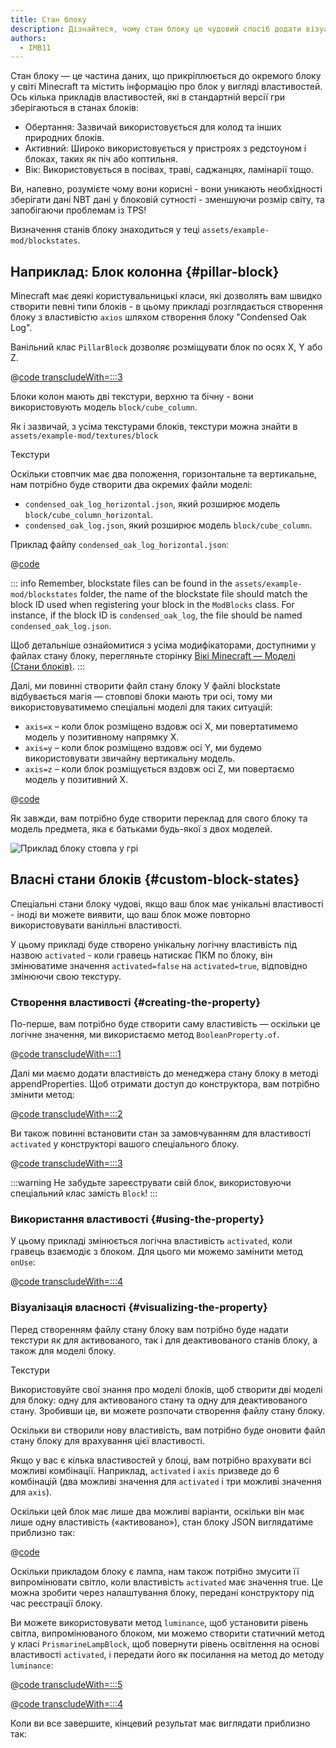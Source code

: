 ```yaml
---
title: Стан блоку
description: Дізнайтеся, чому стан блоку це чудовий спосіб додати візуальну функціональність для ваших блоків.
authors:
  - IMB11
---
```


Стан блоку — це частина даних, що прикріплюється до окремого блоку у світі Minecraft та містить інформацію про блок у вигляді властивостей. Ось кілька прикладів властивостей, які в стандартній версії гри зберігаються в станах блоків:

- Обертання: Зазвичай використовується для колод та інших природних блоків.
- Активний: Широко використовується у пристроях з редстоуном і блоках, таких як піч або коптильня.
- Вік: Використовується в посівах, траві, саджанцях, ламінарії тощо.

Ви, напевно, розумієте чому вони корисні - вони уникають необхідності зберігати дані NBT дані у блоковій сутності - зменшуючи розмір світу, та запобігаючи проблемам із TPS!

Визначення станів блоку знаходиться у теці `assets/example-mod/blockstates`.

## Наприклад: Блок колонна {#pillar-block}

<!-- Note: This example could be used for a custom recipe types guide, a condensor machine block with a custom "Condensing" recipe? -->

Minecraft має деякі користувальницькі класи, які дозволять вам швидко створити певні типи блоків - в цьому прикладі розглядається створення блоку з властивістю `axios` шляхом створення блоку "Condensed Oak Log".

Ванільний клас `PillarBlock` дозволяє розміщувати блок по осях X, Y або Z.

@[code transcludeWith=:::3](@/reference/1.21/src/main/java/com/example/docs/block/ModBlocks.java)

Блоки колон мають дві текстури, верхню та бічну - вони використовують модель `block/cube_column`.

Як і зазвичай, з усіма текстурами блоків, текстури можна знайти в `assets/example-mod/textures/block`

<DownloadEntry visualURL="/assets/develop/blocks/blockstates_0_large.png" downloadURL="/assets/develop/blocks/condensed_oak_log_textures.zip">Текстури</DownloadEntry>

Оскільки стовпчик має два положення, горизонтальне та вертикальне, нам потрібно буде створити два окремих файли моделі:

- `condensed_oak_log_horizontal.json`, який розширює модель `block/cube_column_horizontal`.
- `condensed_oak_log.json`, який розширює модель `block/cube_column`.

Приклад файлу `condensed_oak_log_horizontal.json`:

@[code](@/reference/1.21/src/main/resources/assets/example-mod/models/block/condensed_oak_log_horizontal.json)

::: info
Remember, blockstate files can be found in the `assets/example-mod/blockstates` folder, the name of the blockstate file should match the block ID used when registering your block in the `ModBlocks` class. For instance, if the block ID is `condensed_oak_log`, the file should be named `condensed_oak_log.json`.

Щоб детальніше ознайомитися з усіма модифікаторами, доступними у файлах стану блоку, перегляньте сторінку [Вікі Minecraft — Моделі (Стани блоків)](https://minecraft.wiki/w/Tutorials/Models#Block_states).
:::

Далі, ми повинні створити файл стану блоку У файлі blockstate відбувається магія — стовпові блоки мають три осі, тому ми використовуватимемо спеціальні моделі для таких ситуацій:

- `axis=x` – коли блок розміщено вздовж осі X, ми повертатимемо модель у позитивному напрямку X.
- `axis=y` – коли блок розміщено вздовж осі Y, ми будемо використовувати звичайну вертикальну модель.
- `axis=z` – коли блок розміщується вздовж осі Z, ми повертаємо модель у позитивний X.

@[code](@/reference/1.21/src/main/resources/assets/example-mod/blockstates/condensed_oak_log.json)

Як завжди, вам потрібно буде створити переклад для свого блоку та модель предмета, яка є батьками будь-якої з двох моделей.

![Приклад блоку стовпа у грі](/assets/develop/blocks/blockstates_1.png)

## Власні стани блоків {#custom-block-states}

Спеціальні стани блоку чудові, якщо ваш блок має унікальні властивості - іноді ви можете виявити, що ваш блок може повторно використовувати ванілльні властивості.

У цьому прикладі буде створено унікальну логічну властивість під назвою `activated` - коли гравець натискає ПКМ по блоку, він змінюватиме значення `activated=false` на `activated=true`, відповідно змінюючи свою текстуру.

### Створення властивості {#creating-the-property}

По-перше, вам потрібно буде створити саму властивість — оскільки це логічне значення, ми використаємо метод `BooleanProperty.of`.

@[code transcludeWith=:::1](@/reference/1.21/src/main/java/com/example/docs/block/custom/PrismarineLampBlock.java)

Далі ми маємо додати властивість до менеджера стану блоку в методі appendProperties. Щоб отримати доступ до конструктора, вам потрібно змінити метод:

@[code transcludeWith=:::2](@/reference/1.21/src/main/java/com/example/docs/block/custom/PrismarineLampBlock.java)

Ви також повинні встановити стан за замовчуванням для властивості `activated` у конструкторі вашого спеціального блоку.

@[code transcludeWith=:::3](@/reference/1.21/src/main/java/com/example/docs/block/custom/PrismarineLampBlock.java)

:::warning
Не забудьте зареєструвати свій блок, використовуючи спеціальний клас замість `Block`!
:::

### Використання властивості {#using-the-property}

У цьому прикладі змінюється логічна властивість `activated`, коли гравець взаємодіє з блоком. Для цього ми можемо замінити метод `onUse`:

@[code transcludeWith=:::4](@/reference/1.21/src/main/java/com/example/docs/block/custom/PrismarineLampBlock.java)

### Візуалізація власності {#visualizing-the-property}

Перед створенням файлу стану блоку вам потрібно буде надати текстури як для активованого, так і для деактивованого станів блоку, а також для моделі блоку.

<DownloadEntry visualURL="/assets/develop/blocks/blockstates_2_large.png" downloadURL="/assets/develop/blocks/prismarine_lamp_textures.zip">Текстури</DownloadEntry>

Використовуйте свої знання про моделі блоків, щоб створити дві моделі для блоку: одну для активованого стану та одну для деактивованого стану. Зробивши це, ви можете розпочати створення файлу стану блоку.

Оскільки ви створили нову властивість, вам потрібно буде оновити файл стану блоку для врахування цієї властивості.

Якщо у вас є кілька властивостей у блоці, вам потрібно врахувати всі можливі комбінації. Наприклад, `activated` і `axis` призведе до 6 комбінацій (два можливі значення для `activated` і три можливі значення для `axis`).

Оскільки цей блок має лише два можливі варіанти, оскільки він має лише одну властивість («активовано»), стан блоку JSON виглядатиме приблизно так:

@[code](@/reference/1.21/src/main/resources/assets/example-mod/blockstates/prismarine_lamp.json)

Оскільки прикладом блоку є лампа, нам також потрібно змусити її випромінювати світло, коли властивість `activated` має значення true. Це можна зробити через налаштування блоку, передані конструктору під час реєстрації блоку.

Ви можете використовувати метод `luminance`, щоб установити рівень світла, випромінюваного блоком, ми можемо створити статичний метод у класі `PrismarineLampBlock`, щоб повернути рівень освітлення на основі властивості `activated`, і передати його як посилання на метод до методу `luminance`:

@[code transcludeWith=:::5](@/reference/1.21/src/main/java/com/example/docs/block/custom/PrismarineLampBlock.java)

@[code transcludeWith=:::4](@/reference/1.21/src/main/java/com/example/docs/block/ModBlocks.java)

<!-- Note: This block can be a great starter for a redstone block interactivity page, maybe triggering the blockstate based on redstone input? -->

Коли ви все завершите, кінцевий результат має виглядати приблизно так:

<VideoPlayer src="/assets/develop/blocks/blockstates_3.webm" title="Prismarine Lamp Block in-game" />

